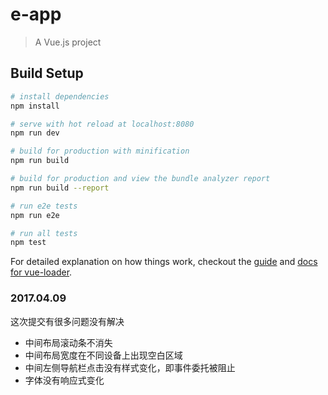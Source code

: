# e-app

> A Vue.js project

## Build Setup

``` bash
# install dependencies
npm install

# serve with hot reload at localhost:8080
npm run dev

# build for production with minification
npm run build

# build for production and view the bundle analyzer report
npm run build --report

# run e2e tests
npm run e2e

# run all tests
npm test
```

For detailed explanation on how things work, checkout the [guide](http://vuejs-templates.github.io/webpack/) and [docs for vue-loader](http://vuejs.github.io/vue-loader).

### 2017.04.09

这次提交有很多问题没有解决

 - 中间布局滚动条不消失
 - 中间布局宽度在不同设备上出现空白区域
 - 中间左侧导航栏点击没有样式变化，即事件委托被阻止
 - 字体没有响应式变化
